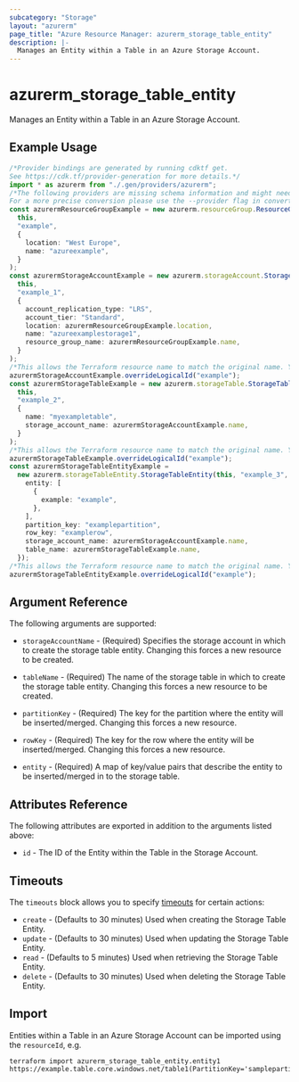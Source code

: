```yaml
---
subcategory: "Storage"
layout: "azurerm"
page_title: "Azure Resource Manager: azurerm_storage_table_entity"
description: |-
  Manages an Entity within a Table in an Azure Storage Account.
---
```


# azurerm\_storage\_table\_entity

Manages an Entity within a Table in an Azure Storage Account.

## Example Usage

```typescript
/*Provider bindings are generated by running cdktf get.
See https://cdk.tf/provider-generation for more details.*/
import * as azurerm from "./.gen/providers/azurerm";
/*The following providers are missing schema information and might need manual adjustments to synthesize correctly: azurerm.
For a more precise conversion please use the --provider flag in convert.*/
const azurermResourceGroupExample = new azurerm.resourceGroup.ResourceGroup(
  this,
  "example",
  {
    location: "West Europe",
    name: "azureexample",
  }
);
const azurermStorageAccountExample = new azurerm.storageAccount.StorageAccount(
  this,
  "example_1",
  {
    account_replication_type: "LRS",
    account_tier: "Standard",
    location: azurermResourceGroupExample.location,
    name: "azureexamplestorage1",
    resource_group_name: azurermResourceGroupExample.name,
  }
);
/*This allows the Terraform resource name to match the original name. You can remove the call if you don't need them to match.*/
azurermStorageAccountExample.overrideLogicalId("example");
const azurermStorageTableExample = new azurerm.storageTable.StorageTable(
  this,
  "example_2",
  {
    name: "myexampletable",
    storage_account_name: azurermStorageAccountExample.name,
  }
);
/*This allows the Terraform resource name to match the original name. You can remove the call if you don't need them to match.*/
azurermStorageTableExample.overrideLogicalId("example");
const azurermStorageTableEntityExample =
  new azurerm.storageTableEntity.StorageTableEntity(this, "example_3", {
    entity: [
      {
        example: "example",
      },
    ],
    partition_key: "examplepartition",
    row_key: "examplerow",
    storage_account_name: azurermStorageAccountExample.name,
    table_name: azurermStorageTableExample.name,
  });
/*This allows the Terraform resource name to match the original name. You can remove the call if you don't need them to match.*/
azurermStorageTableEntityExample.overrideLogicalId("example");

```

## Argument Reference

The following arguments are supported:

*   `storageAccountName` - (Required) Specifies the storage account in which to create the storage table entity. Changing this forces a new resource to be created.

*   `tableName` - (Required) The name of the storage table in which to create the storage table entity. Changing this forces a new resource to be created.

*   `partitionKey` - (Required) The key for the partition where the entity will be inserted/merged. Changing this forces a new resource.

*   `rowKey` - (Required) The key for the row where the entity will be inserted/merged. Changing this forces a new resource.

*   `entity` - (Required) A map of key/value pairs that describe the entity to be inserted/merged in to the storage table.

## Attributes Reference

The following attributes are exported in addition to the arguments listed above:

* `id` - The ID of the Entity within the Table in the Storage Account.

## Timeouts

The `timeouts` block allows you to specify [timeouts](https://www.terraform.io/language/resources/syntax#operation-timeouts) for certain actions:

* `create` - (Defaults to 30 minutes) Used when creating the Storage Table Entity.
* `update` - (Defaults to 30 minutes) Used when updating the Storage Table Entity.
* `read` - (Defaults to 5 minutes) Used when retrieving the Storage Table Entity.
* `delete` - (Defaults to 30 minutes) Used when deleting the Storage Table Entity.

## Import

Entities within a Table in an Azure Storage Account can be imported using the `resourceId`, e.g.

```shell
terraform import azurerm_storage_table_entity.entity1 https://example.table.core.windows.net/table1(PartitionKey='samplepartition',RowKey='samplerow')
```

